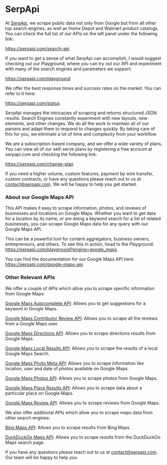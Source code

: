 # SerpApi

At [SerpApi](https://serpapi.com/?utm_source=google-maps-scraper), we scrape public data not only from Google but from all other top search engines, as well as Home Depot and Walmart product catalogs. You can check the full list of our APIs on the left panel under the following link:

<https://serpapi.com/search-api>

If you want to get a sense of what SerpApi can accomplish, I would suggest checking out our Playground, where you can try out our API and experiment with many of the search engines and parameters we support:

<https://serpapi.com/playground>

We offer the best response times and success rates on the market. You can refer to it here:

<https://serpapi.com/status>

SerpApi manages the intricacies of scraping and returns structured JSON results. Search Engines constantly experiment with new layouts, new elements, and other changes. We do all the work to maintain all of our parsers and adapt them to respond to changes quickly. By taking care of this for you, we eliminate a lot of time and complexity from your workflow.

We are a subscription-based company, and we offer a wide variety of plans. You can view all of our self-serve plans by registering a free account at serpapi.com and checking the following link:

<https://serpapi.com/change-plan>

​If you need a higher volume, custom features, payment by wire transfer, custom contracts, or have any questions please reach out to us at <contact@serpapi.com>. We will be happy to help you get started.

### About our Google Maps API

This API makes it easy to scrape information, photos, and reviews of businesses and locations on Google Maps. Whether you want to get data for a location by its name, or are doing a keyword search for a list of related businesses, you can scrape Google Maps data for any query with our Google Maps API.

This can be a powerful tool for content aggregators, business owners, entrepreneurs, and others. To see this in action, head to the Playground: <https://serpapi.com/playground?engine=google_maps>

You can find the documentation for our Google Maps API here: <https://serpapi.com/google-maps-api>

### Other Relevant APIs

We offer a couple of APIs which allow you to scrape specific information from Google Maps:

[Google Maps Autocomplete API](https://serpapi.com/google-maps-autocomplete-api): Allows you to get suggestions for a keyword in Google Maps.

[Google Maps Contributor Review API](https://serpapi.com/google-maps-contributor-reviews-api): Allows you to scrape all the reviews from a Google Maps user.

[Google Maps Directions API](https://serpapi.com/google-maps-directions-api): Allows you to scrape directions results from Google Maps.

[Google Maps Local Results API](https://serpapi.com/maps-local-results): Allows you to scrape the results of a local Google Maps Search.

[Google Maps Photo Meta API](https://serpapi.com/google-maps-photo-meta-api): Allows you to scrape information like location, user and date of photos available on Google Maps. 

[Google Maps Photos API](https://serpapi.com/google-maps-photos-api): Allows you to scrape photos from Google Maps.

[Google Maps Place Results API](https://serpapi.com/maps-place-results): Allows you to scrape data about a particular place on Google Maps.

[Google Maps Review API](https://serpapi.com/google-maps-reviews-api): Allows you to scrape reviews from Google Maps.

We also offer additional APIs which allow you to scrape maps data from other search engines:

[Bing Maps API](https://serpapi.com/bing-maps-api): Allows you to scrape results from Bing Maps.

[DuckDuckGo Maps API](https://serpapi.com/duckduckgo-maps-api): Allows you to scrape results from the DuckDuckGo Maps search page.

If you have any questions please reach out to us at <contact@serpapi.com>. Our team will be happy to help you.